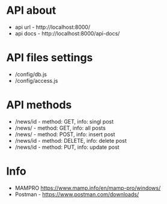 # API about
- api url - http://localhost:8000/
- api docs - http://localhost:8000/api-docs/

# API files settings
- /config/db.js
- /config/access.js

# API methods
- /news/id - method: GET, info: singl post
- /news/ - method: GET,  info: all posts
- /news/ - method: POST,  info: insert post
- /news/id - method: DELETE,  info: delete post
- /news/id - method: PUT,  info: update post

# Info
- MAMPRO https://www.mamp.info/en/mamp-pro/windows/
- Postman - https://www.postman.com/downloads/


